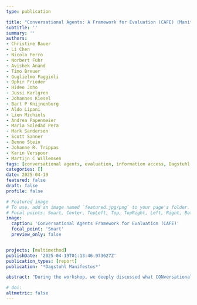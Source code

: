 ```yaml
---
type: publication

title: "Conversational Agents: A Framework for Evaluation (CAFE) (Manifesto from Dagstuhl Perspectives Workshop 24352)"
subtitle: ''
summary: ''
authors:
- Christine Bauer
- Li Chen
- Nicola Ferro
- Norbert Fuhr
- Avishek Anand
- Timo Breuer
- Guglielmo Faggioli
- Ophir Frieder
- Hideo Joho
- Jussi Karlgren
- Johannes Kiesel
- Bart P Knijnenburg
- Aldo Lipani
- Lien Michiels
- Andrea Papenmeier
- Maria Soledad Pera
- Mark Sanderson
- Scott Sanner
- Benno Stein
- Johanne R. Trippas
- Karin Verspoor
- Martijn C Willemsen
tags: [conversational agents, evaluation, information access, Dagstuhl Perspectives Workshop, Dagstuhl, manifesto, CONversational Information ACcess, CONIAC, ConversationalAgents Framework for Evaluation, CAFE]
categories: []
date: 2025-04-19
featured: false
draft: false
profile: false

# Featured image
# To use, add an image named `featured.jpg/png` to your page's folder.
# Focal points: Smart, Center, TopLeft, Top, TopRight, Left, Right, BottomLeft, Bottom, BottomRight.
image:
  caption: 'Conversational Agents Framework for Evaluation (CAFE)'
  focal_point: 'Smart'
  preview_only: false


projects: [multimethod]
publishDate: '2025-04-19T01:13:46.973627Z'
publication_types: [report]
publication: '*Dagstuhl Manifestos*'

abstract: "During the workshop, we deeply discussed what CONversational Information ACcess (CONIAC) is and its unique features, proposing a world model abstracting it, and defined the Conversational Agents Framework for Evaluation (CAFE) for the evaluation of CONIAC systems, consisting of six major components: 1) goals of the system's stakeholders, 2) user tasks to be studied in the evaluation, 3) aspects of the users carrying out the tasks, 4) evaluation criteria to be considered, 5) evaluation methodology to be applied, and 6) measures for the quantitative criteria chosen. "

# doi: 
altmetric: false
---
```

